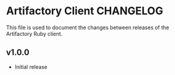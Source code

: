 Artifactory Client CHANGELOG
============================
This file is used to document the changes between releases of the Artifactory
Ruby client.


v1.0.0
------
- Initial release
